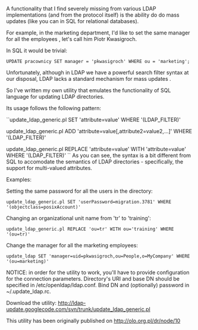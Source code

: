 A functionality that I find severely missing from various LDAP implementations (and from the protocol itself) is the ability do do mass updates (like you can in SQL for relational databases).

For example, in the marketing department, I'd like to set the same manager for all the employees , let's call him Piotr Kwasigroch.

In SQL it would be trivial:

``UPDATE pracownicy SET manager = 'pkwasigroch' WHERE ou = 'marketing';``

Unfortunately, although in LDAP we have a powerful search filter syntax at our disposal, LDAP lacks a standard mechanism for mass updates .

So I've written my own utility that emulates the functionality of SQL language for updating LDAP directories.

Its usage follows the following pattern:

  ``update_ldap_generic.pl SET 'attribute=value' WHERE '(LDAP_FILTER)'

  update_ldap_generic.pl ADD 'attribute=value[,attribute2=value2,...]' WHERE '(LDAP_FILTER)'

  update_ldap_generic.pl REPLACE 'attribute=value' WITH 'attribute=value' WHERE '(LDAP_FILTER)'
``
As you can see, the syntax is a bit different from SQL to accomodate the semantics of LDAP directories - specifically, the support for multi-valued attributes.

Examples:

Setting the same password for all the users in the directory:

  ``update_ldap_generic.pl SET 'userPassword=migration.3781' WHERE '(objectclass=posixAccount)'``

Changing an organizational unit name from 'tr' to 'training':

  ``update_ldap_generic.pl REPLACE 'ou=tr' WITH ou='training' WHERE '(ou=tr)'``

Change the manager for all the marketing employees:

  ``update_ldap SET 'manager=uid=pkwasigroch,ou=People,o=MyCompany' WHERE '(ou=marketing)'``

NOTICE: in order for the utility to work, you'll have to provide configuration for the connection parameters. Directory's URI and base DN should be specified in /etc/openldap/ldap.conf. Bind DN and (optionally) password in ~/.update_ldap.rc.

Download the utility: <http://ldap-update.googlecode.com/svn/trunk/update_ldap_generic.pl>

This utility has been originally published on <http://olo.org.pl/dr/node/10>
